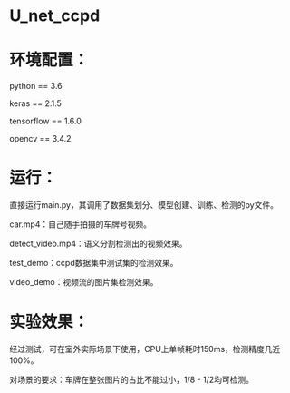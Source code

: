 # U_net_ccpd

# 环境配置：

python == 3.6

keras == 2.1.5

tensorflow == 1.6.0

opencv == 3.4.2

# 运行：

直接运行main.py，其调用了数据集划分、模型创建、训练、检测的py文件。

car.mp4：自己随手拍摄的车牌号视频。

detect_video.mp4：语义分割检测出的视频效果。

test_demo：ccpd数据集中测试集的检测效果。

video_demo：视频流的图片集检测效果。

# 实验效果：

经过测试，可在室外实际场景下使用，CPU上单帧耗时150ms，检测精度几近100%。

对场景的要求：车牌在整张图片的占比不能过小，1/8 - 1/2均可检测。
